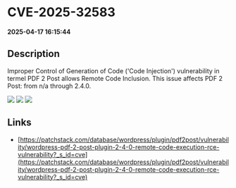 # CVE-2025-32583

**2025-04-17 16:15:44**

## Description
Improper Control of Generation of Code ('Code Injection') vulnerability in termel PDF 2 Post allows Remote Code Inclusion. This issue affects PDF 2 Post: from n/a through 2.4.0.

![](https://img.shields.io/static/v1?label=Score&message=9.9&color=red)
![](https://img.shields.io/static/v1?label=Severity&message=CRITICAL&color=red)
![](https://img.shields.io/static/v1?label=CWE&message=RCE&color=green)

## Links
- [https://patchstack.com/database/wordpress/plugin/pdf2post/vulnerability/wordpress-pdf-2-post-plugin-2-4-0-remote-code-execution-rce-vulnerability?_s_id=cve](https://patchstack.com/database/wordpress/plugin/pdf2post/vulnerability/wordpress-pdf-2-post-plugin-2-4-0-remote-code-execution-rce-vulnerability?_s_id=cve)
